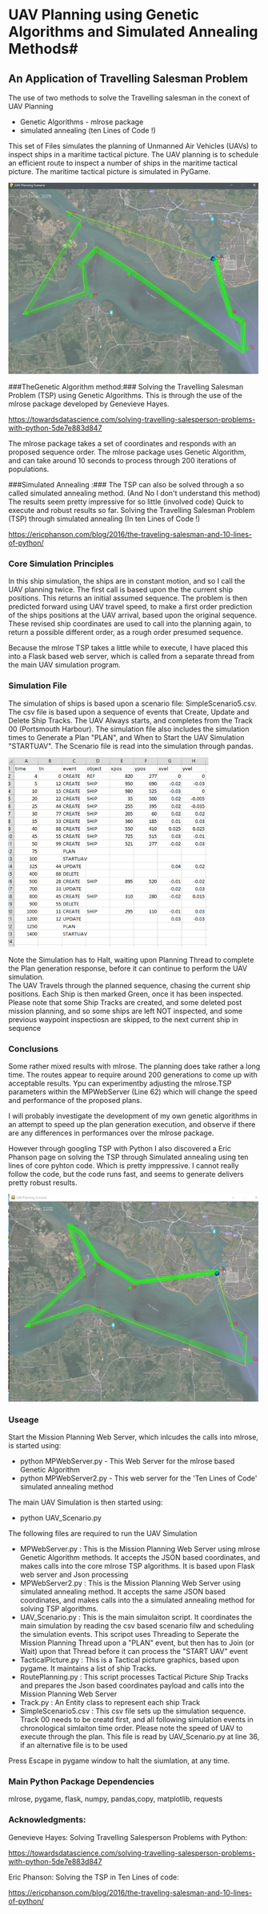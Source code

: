 # UAV Planning using Genetic Algorithms and Simulated Annealing Methods#

## An Application of Travelling Salesman Problem ##
The use of two methods  to solve the Travelling salesman in the conext of UAV Planning 
* Genetic Algorithms  - mlrose package
* simulated annealing (ten Lines of Code !)

This set of Files simulates the planning of Unmanned Air Vehicles (UAVs) to inspect ships in a maritime tactical picture.  The UAV planning is to schedule an efficient route to inspect a number of ships in the maritime tactical picture. The maritime tactical picture is simulated in PyGame. 

![picture alt](https://github.com/JulesVerny/GeneticUAVPlanning/blob/master/Typical_Route.png "UAV Planning")


###TheGenetic Algorithm method:###
Solving the Travelling Salesman Problem (TSP) using Genetic Algorithms. This is through the use of the mlrose package developed by Genevieve Hayes.

https://towardsdatascience.com/solving-travelling-salesperson-problems-with-python-5de7e883d847

The mlrose package takes a set of coordinates and responds with an proposed sequence order. The mlrose package uses Genetic Algorithm, and can take around 10 seconds to process through 200 iterations of populations.

###Simulated Annealing :###
The TSP can also be solved through a so called simulated annealing method. (And No I don't understand this method) The results seem pretty impressive for so little (involved code) Quick to execute and robust results so far.   Solving the Travelling Salesman Problem (TSP) through  simulated annealing (In ten Lines of Code !)

https://ericphanson.com/blog/2016/the-traveling-salesman-and-10-lines-of-python/

### Core Simulation Principles ###
In this ship simulation, the ships are in constant motion, and so I call the UAV planning twice. The first call is based upon the the current ship positions. This returns an initial assumed sequence. The problem is then predicted forward using UAV travel speed, to make a first order prediction of the ships positions at the UAV arrival, based upon the original sequence.  These revised ship coordinates are used to call into the planning again, to return a possible different order, as a rough order presumed sequence.      

Because the mlrose TSP takes a little while to execute, I have placed this into a Flask based web server, which is called from a separate thread from the main UAV simulation program.   

### Simulation File ###
The simulation of ships is based upon a scenario file: SimpleScenario5.csv.   The csv file is based upon a sequence of events that Create, Update and Delete Ship Tracks. The UAV Always starts, and completes from the Track 00 (Portsmouth Harbour).  The simulation file also includes the simulation times to Generate a Plan "PLAN", and When to Start the UAV Simulation "STARTUAV". The Scenario file is read into the simulation through pandas.  

![picture alt](https://github.com/JulesVerny/GeneticUAVPlanning/blob/master/ScenarioFileImage.PNG "Scenario File")

Note the Simulation has to Halt, waiting upon Planning Thread to complete the Plan generation response, before it can continue to perform the UAV simulation.  
The UAV Travels through the planned sequence, chasing the current ship positions. Each Ship is then marked Green, once it has been inspected.  Please note that some Ship Tracks are created, and some deleted post mission planning, and so some ships are left NOT inspected, and some previous waypoint inspectiosn are skipped, to the next current ship in sequence 
### Conclusions ###
Some rather mixed results with mlrose. The planning does take rather a long time. The routes appear to require around 200 generations to come up with acceptable results. Ypu can experimentby adjusting the mlrose.TSP parameters within the MPWebServer (Line 62) which will change the speed and performance of the proposed plans. 

I will probably investigate the development of my own genetic algorithms in an attempt to speed up the plan generation execution, and observe if there are any differences in performances over the mlrose package. 

However through googling TSP with Python I also discovered a Eric Phanson page on solving the TSP through Simulated annealing using ten lines of core pyhton code. Which is pretty imppressive.  I cannot really follow the code, but the code runs fast, and seems to generate delivers pretty robust results. 

![picture alt](https://github.com/JulesVerny/GeneticUAVPlanning/blob/master/TypicalRoute2.PNG "Plan with Anealing")

### Useage ###
Start the Mission Planning Web Server, which inlcudes the calls into mlrose,  is started using:
  * python MPWebServer.py     - This Web Server for the mlrose based Genetic Algorithm
  * python MPWebServer2.py    - This web server for the 'Ten Lines of Code' simulated annealing method

The main UAV Simulation is then started using:
  * python UAV_Scenario.py

The following files are required to run the UAV Simulation
* MPWebServer.py     : This is the Mission Planning Web Server using mlrose Genetic Algorithm methods. It accepts the JSON based coordinates, and makes calls into the core mlrose TSP algorithms. It is based upon Flask web server and Json processing
* MPWebServer2.py     : This is the Mission Planning Web Server using simulated annealing method. It accepts the same JSON based coordinates, and makes calls into the a simulated annealing method for solving TSP algorithms. 
* UAV_Scenario.py  : This is the main simulaiton script.  It coordinates the main simulation by reading the csv based scenario filw and scheduling the simulation events. This scripot uses Threading to Seperate the Mission Planning Thread upon  a "PLAN" event, but then has to Join (or Wait) upon that Thread before it can process the "START UAV" event
* TacticalPicture.py   : This is a Tactical picture graphics, based upon pygame. It maintains a list of ship Tracks. 
* RoutePlanning.py  : This script processes Tactical Picture Ship Tracks and prepares the Json based coordinates payload and calls into the Mission Planning Web Server
* Track.py  : An Entity class to represent each ship Track
* SimpleScenario5.csv  : This csv file sets up the simulation sequence. Track 00 needs to be creatd first, and all following simulation events in chronological simlaiton time order. Please note the speed of UAV to execute through the plan. This file is read by UAV_Scenario.py at line 36, if an alternative file is to be used 

Press Escape in pygame window to halt the siumlation, at any time.

### Main Python Package Dependencies ###
mlrose, pygame, flask, numpy, pandas,copy,  matplotlib, requests

### Acknowledgments: ###
Genevieve Hayes:  Solving Travelling Salesperson Problems with Python: 

https://towardsdatascience.com/solving-travelling-salesperson-problems-with-python-5de7e883d847

Eric Phanson: Solving the TSP in Ten Lines of code:

https://ericphanson.com/blog/2016/the-traveling-salesman-and-10-lines-of-python/

